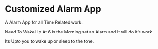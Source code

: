 # Customized Alarm App

A Alarm App for all Time Related work.



Need To Wake Up At 6 in the Morning set an Alarm and It will do it's work.

Its Upto you to wake up or sleep to the tone.
